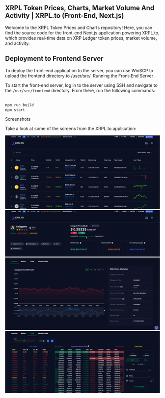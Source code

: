 ## XRPL Token Prices, Charts, Market Volume And Activity | XRPL.to (Front-End, Next.js)

Welcome to the XRPL Token Prices and Charts repository! Here, you can find the source code for the front-end Next.js application powering XRPL.to, which provides real-time data on XRP Ledger token prices, market volume, and activity.


## Deployment to Frontend Server

To deploy the front-end application to the server, you can use WinSCP to upload the frontend directory to /user/src/.
Running the Front-End Server

To start the front-end server, log in to the server using SSH and navigate to the ```/usr/src/frontend``` directory. From there, run the following commands:

```

npm run build
npm start

```

Screenshots

Take a look at some of the screens from the XRPL.to application:

![Screen1 ](./docs/screen1.png)
![Screen2 ](./docs/screen2.png)
![Screen3 ](./docs/screen3.png)
![Screen4 ](./docs/screen4.png)
